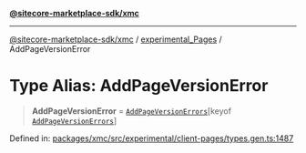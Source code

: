 [**@sitecore-marketplace-sdk/xmc**](../../../../README.md)

***

[@sitecore-marketplace-sdk/xmc](../../../../README.md) / [experimental\_Pages](../README.md) / AddPageVersionError

# Type Alias: AddPageVersionError

> **AddPageVersionError** = [`AddPageVersionErrors`](AddPageVersionErrors.md)\[keyof [`AddPageVersionErrors`](AddPageVersionErrors.md)\]

Defined in: [packages/xmc/src/experimental/client-pages/types.gen.ts:1487](https://github.com/Sitecore/marketplace-sdk/blob/main/packages/xmc/src/experimental/client-pages/types.gen.ts#L1487)
